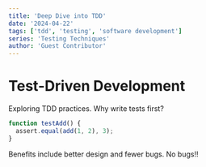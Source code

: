 ```yaml
---
title: 'Deep Dive into TDD'
date: '2024-04-22'
tags: ['tdd', 'testing', 'software development']
series: 'Testing Techniques'
author: 'Guest Contributor'
---
```


# Test-Driven Development

Exploring TDD practices. Why write tests first?

```javascript
function testAdd() {
  assert.equal(add(1, 2), 3);
}
```

Benefits include better design and fewer bugs. No bugs!!
